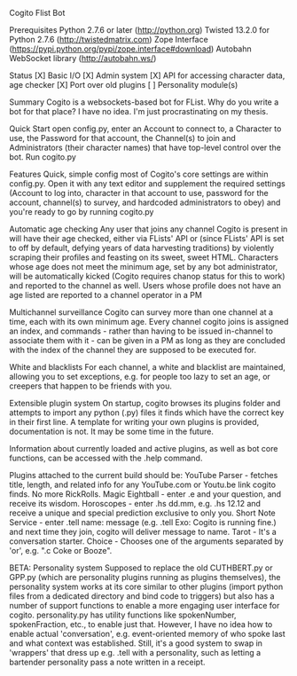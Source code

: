 Cogito Flist Bot

Prerequisites
Python 2.7.6 or later (http://python.org)
Twisted 13.2.0 for Python 2.7.6 (http://twistedmatrix.com)
Zope Interface (https://pypi.python.org/pypi/zope.interface#download)
Autobahn WebSocket library (http://autobahn.ws/)

Status
[X] Basic I/O
[X] Admin system
[X] API for accessing character data, age checker
[X] Port over old plugins
[ ] Personality module(s)

Summary
Cogito is a websockets-based bot for FList. Why do you write a bot for that place? I have no idea. I'm just procrastinating on my thesis.

Quick Start
open config.py, enter an Account to connect to, a Character to use, the Password for that account, the Channel(s) to join and Administrators (their character names) that have top-level control over the bot.
Run cogito.py

Features
Quick, simple config
most of Cogito's core settings are within config.py. Open it with any text editor and supplement the required settings (Account to log into, character in that account to use, password for the account, channel(s) to survey, and hardcoded administrators to obey) and you're ready to go by running cogito.py

Automatic age checking
Any user that joins any channel Cogito is present in will have their age checked, either via FLists' API or (since FLists' API is set to off by default, defying years of data harvesting traditions) by violently scraping their profiles and feasting on its sweet, sweet HTML. 
Characters whose age does not meet the minimum age, set by any bot administrator, will be automatically kicked (Cogito requires chanop status for this to work) and reported to the channel as well. 
Users whose profile does not have an age listed are reported to a channel operator in a PM

Multichannel surveillance
Cogito can survey more than one channel at a time, each with its own minimum age. Every channel cogito joins is assigned an index, and commands - rather than having to be issued in-channel to associate them with it - can be given in a PM as long as they are concluded with the index of the channel they are supposed to be executed for.

White and blacklists
For each channel, a white and blacklist are maintained, allowing you to set exceptions, e.g. for people too lazy to set an age, or creepers that happen to be friends with you.

Extensible plugin system
On startup, cogito browses its plugins folder and attempts to import any python (.py) files it finds which have the correct key in their first line. A template for writing your own plugins is provided, documentation is not. It may be some time in the future.

Information about currently loaded and active plugins, as well as bot core functions, can be accessed with the .help command.

Plugins attached to the current build should be:
YouTube Parser - fetches title, length, and related info for any YouTube.com or Youtu.be link cogito finds. No more RickRolls.
Magic Eightball - enter .e and your question, and receive its wisdom.
Horoscopes - enter .hs dd.mm, e.g. .hs 12.12 and receive a unique and special prediction exclusive to only you.
Short Note Service - enter .tell name: message (e.g. .tell Exo: Cogito is running fine.) and next time they join, cogito will deliver message to name.
Tarot - It's a conversation starter.
Choice - Chooses one of the arguments separated by 'or', e.g. ".c Coke or Booze".

BETA: Personality system
Supposed to replace the old CUTHBERT.py or GPP.py (which are personality plugins running as plugins themselves), the personality system works at its core similar to other plugins (import python files from a dedicated directory and bind code to triggers) but also has a number of support functions to enable a more engaging user interface for cogito. personality.py has utility functions like spokenNumber, spokenFraction, etc., to enable just that.
However, I have no idea how to enable actual 'conversation', e.g. event-oriented memory of who spoke last and what context was established. Still, it's a good system to swap in 'wrappers' that dress up e.g. .tell with a personality, such as letting a bartender personality pass a note written in a receipt.
